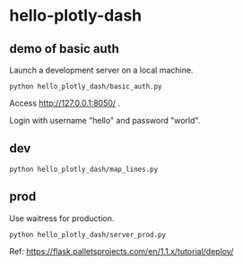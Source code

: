 # hello-plotly-dash

## demo of basic auth

Launch a development server on a local machine.

```
python hello_plotly_dash/basic_auth.py
```

Access http://127.0.0.1:8050/ .

Login with username "hello" and password "world".

## dev

```
python hello_plotly_dash/map_lines.py
```

## prod

Use waitress for production.

```
python hello_plotly_dash/server_prod.py
```

Ref: https://flask.palletsprojects.com/en/1.1.x/tutorial/deploy/
